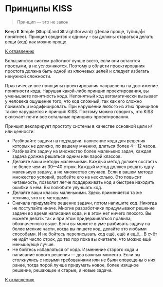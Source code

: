 # Принципы KISS

> Принцип — это не закон

**K**eep **I**t **S**imple (**S**tupid|and **S**traightforward) (Делай проще, тупица|и понятнее). Принцип сводится к одному – вы должны стараться делать вещи (код) как можно проще.

[К оглавлению](../README.md)

Большинство систем работают лучше всего, если они остаются простыми, а не усложняются. Поэтому в области проектирования простота должна быть одной из ключевых целей и следует избегать ненужной сложности.

Практически все принципы проектирования направлены на достижение понятности кода. Нарушая какой-либо принцип проектирования, вы уменьшаете понятность кода. Непонятный код автоматически вызывает у человека ощущение того, что код сложный, так как его сложно понимать и модифицировать. При нарушении любого из этих принципов также нарушается и принцип KISS. Поэтому можно говорить, что KISS включает почти все остальные принципы проектирования.

Принцип декларирует простоту системы в качестве основной цели и/или ценности:
- Разбивайте задачи на подзадачи, написание кода для решения которых не должно, по вашему мнению, длиться более 4—12 часов.
- Разбивайте задачу на множество более маленьких задач, каждая задача должна решаться одним или парой классов.
- Делайте ваши методы маленькими. Каждый метод должен состоять не более чем из 30—40 строк. Каждый метод должен решать одну маленькую задачу, а не множество случаев. Если в вашем методе множество условий, разбейте его на несколько. Это повысит читаемость, позволит легче поддерживать код и быстрее находить ошибки в нём. Вы полюбите улучшать код.
- Делайте ваши классы маленькими. Здесь применяется та же техника, что и с методами.
- Сначала придумайте решение задачи, потом напишите код. Никогда не поступайте иначе. Многие разработчики придумывают решение задачи во время написания кода, и в этом нет ничего плохого. Вы можете делать так и при этом придерживаться правила, обозначенного выше. Если вы можете в уме разбивать задачу на более мелкие части, когда вы пишете код, делайте это любыми способами. И не бойтесь переписывать код ещё, ещё и ещё… В счёт не идёт число строк, до тех пор пока вы считаете, что можно ещё меньше/ещё лучше.
- Не бойтесь избавляться от кода. Изменение старого кода и написание нового решения — два важных момента. Если вы столкнулись с новыми требованиями или не были оповещены о них ранее, тогда порой лучше придумать новое, более изящное решение, решающее и старые, и новые задачи.

[К оглавлению](../README.md)
